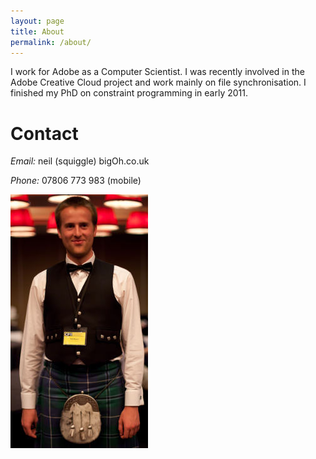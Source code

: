 ```yaml
---
layout: page
title: About
permalink: /about/
---
```


I work for Adobe as a Computer Scientist. I was recently involved in the Adobe Creative Cloud project and work mainly on file synchronisation. I finished my PhD on constraint programming in early 2011.

Contact
=======

*Email:* neil (squiggle) bigOh.co.uk

*Phone:* 07806 773 983 (mobile)

![Portrait](/resources/neil02.jpg "Portrait")

